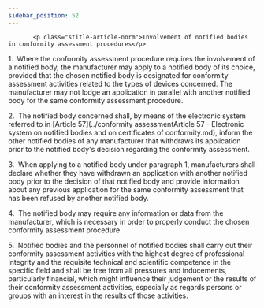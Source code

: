 ```yaml
---
sidebar_position: 52
---
```

           <p class="stitle-article-norm">Involvement of notified bodies in conformity assessment procedures</p>
   <p class="norm">1.&nbsp;&nbsp;Where the conformity assessment 
procedure requires the involvement of a notified body, the manufacturer 
may apply to a notified body of its choice, provided that the chosen 
notified body is designated for conformity assessment activities related
 to the types of devices concerned. The manufacturer may not lodge an 
application in parallel with another notified body for the same 
conformity assessment procedure.</p>
   <p class="norm">2.&nbsp;&nbsp;The notified body concerned shall, by 
means of the electronic system referred to in [Article&nbsp;57](../conformity assessmentArticle 57 - Electronic system on notified bodies and on certificates of conformity.md), inform 
the other notified bodies of any manufacturer that withdraws its 
application prior to the notified body's decision regarding the 
conformity assessment.</p>
   <p class="norm">3.&nbsp;&nbsp;When applying to a notified body under 
paragraph&nbsp;1, manufacturers shall declare whether they have 
withdrawn an application with another notified body prior to the 
decision of that notified body and provide information about any 
previous application for the same conformity assessment that has been 
refused by another notified body.</p>
   <p class="norm">4.&nbsp;&nbsp;The notified body may require any 
information or data from the manufacturer, which is necessary in order 
to properly conduct the chosen conformity assessment procedure.</p>
   <p class="norm">5.&nbsp;&nbsp;Notified bodies and the personnel of 
notified bodies shall carry out their conformity assessment activities 
with the highest degree of professional integrity and the requisite 
technical and scientific competence in the specific field and shall be 
free from all pressures and inducements, particularly financial, which 
might influence their judgement or the results of their conformity 
assessment activities, especially as regards persons or groups with an 
interest in the results of those activities.</p>